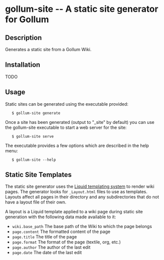 gollum-site -- A static site generator for Gollum
=================================================

## Description

Generates a static site from a Gollum Wiki.

## Installation

TODO

## Usage

Static sites can be generated using the executable provided:

       $ gollum-site generate

Once a site has been generated (output to "_site" by default) you can use the
gollum-site executable to start a web server for the site:

       $ gollum-site serve

The executable provides a few options which are described in the help menu:

       $ gollum-site --help

## Static Site Templates

The static site generator uses the [Liquid templating system](http://github.com/tobi/liquid/wiki)
to render wiki pages. The generator looks for `_Layout.html` files to use as
templates. Layouts affect all pages in their directory and any subdirectories that
do not have a layout file of their own.

A layout is a Liquid template applied to a wiki page during static site generation with the
following data made available to it:

* `wiki.base_path`       The base path of the Wiki to which the page belongs
* `page.content`         The formatted content of the page
* `page.title`           The title of the page
* `page.format`          The format of the page (textile, org, etc.)
* `page.author`          The author of the last edit
* `page.date`            The date of the last edit
